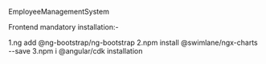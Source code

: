 EmployeeManagementSystem

Frontend mandatory installation:-

1.ng add @ng-bootstrap/ng-bootstrap
2.npm install @swimlane/ngx-charts --save
3.npm i @angular/cdk installation


